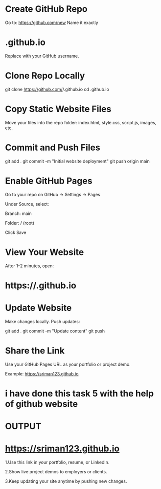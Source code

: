 # Create GitHub Repo

Go to: https://github.com/new
Name it exactly

# <yourusername>.github.io
Replace <yourusername> with your GitHub username. 
# Clone Repo Locally 
git clone https://github.com/<yourusername>/<yourusername>.github.io
cd <yourusername>.github.io

 # Copy Static Website Files

Move your files into the repo folder:
index.html, style.css, script.js, images, etc. 
# Commit and Push Files 
git add .
git commit -m "Initial website deployment"
git push origin main

# Enable GitHub Pages

Go to your repo on GitHub → Settings → Pages

Under Source, select:

Branch: main

Folder: / (root)

Click Save 
# View Your Website

After 1–2 minutes, open: 
# https://<yourusername>.github.io 

# Update Website
Make changes locally.
Push updates: 

git add .
git commit -m "Update content"
git push

# Share the Link

Use your GitHub Pages URL as your portfolio or project demo.

 Example: https://sriman123.github.io

# i have done this task 5 with the help of github website 

# OUTPUT 
# https://sriman123.github.io
1.Use this link in your portfolio, resume, or LinkedIn.

2.Show live project demos to employers or clients.

3.Keep updating your site anytime by pushing new changes.
